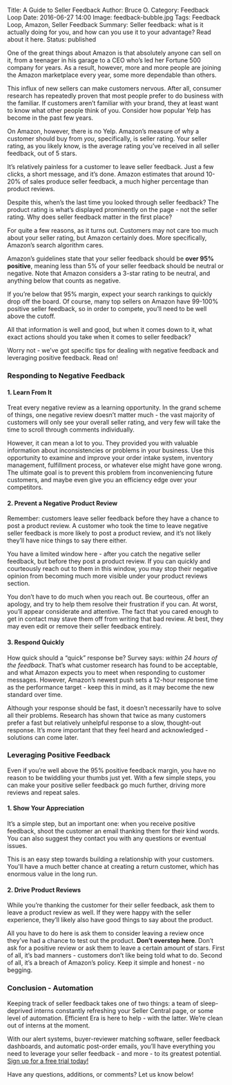 Title: A Guide to Seller Feedback
Author: Bruce O.
Category: Feedback Loop
Date: 2016-06-27 14:00
Image: feedback-bubble.jpg
Tags: Feedback Loop, Amazon, Seller Feedback
Summary: Seller feedback: what is it actually doing for you, and how can you use it to your advantage? Read about it here.
Status: published

One of the great things about Amazon is that absolutely anyone can sell on it, from a teenager in his garage to a CEO who’s led her Fortune 500 company for years. As a result, however, more and more people are joining the Amazon marketplace every year, some more dependable than others. 

This influx of new sellers can make customers nervous. After all, consumer research has repeatedly proven that most people prefer to do business with the familiar. If customers aren’t familiar with your brand, they at least want to know what other people think of you. Consider how popular Yelp has become in the past few years.

On Amazon, however, there is no Yelp. Amazon’s measure of why a customer should buy from *you*, specifically, is seller rating. Your seller rating, as you likely know, is the average rating you’ve received in all seller feedback, out of 5 stars.

It’s relatively painless for a customer to leave seller feedback. Just a few clicks, a short message, and it’s done. Amazon estimates that around 10-20% of sales produce seller feedback, a much higher percentage than product reviews.

Despite this, when’s the last time you looked through seller feedback? The product rating is what’s displayed prominently on the page - not the seller rating. Why does seller feedback matter in the first place? 

For quite a few reasons, as it turns out. Customers may not care too much about your seller rating, but Amazon certainly does. More specifically, Amazon’s search algorithm cares.

Amazon’s guidelines state that your seller feedback should be **over 95% positive**, meaning less than 5% of your seller feedback should be neutral or negative. Note that Amazon considers a 3-star rating to be neutral, and anything below that counts as negative. 

If you’re below that 95% margin, expect your search rankings to quickly drop off the board. Of course, many top sellers on Amazon have 99-100% positive seller feedback, so in order to compete, you’ll need to be well above the cutoff. 

All that information is well and good, but when it comes down to it, what exact actions should you take when it comes to seller feedback? 

Worry not - we’ve got specific tips for dealing with negative feedback and leveraging positive feedback. Read on!

### Responding to Negative Feedback

#### 1. Learn From It

Treat every negative review as a learning opportunity. In the grand scheme of things, one negative review doesn’t matter much - the vast majority of customers will only see your overall seller rating, and very few will take the time to scroll through comments individually. 

However, it can mean a lot to you. They provided you with valuable information about inconsistencies or problems in your business. Use this opportunity to examine and improve your order intake system, inventory management, fulfillment process, or whatever else might have gone wrong. The ultimate goal is to prevent this problem from inconveniencing future customers, and maybe even give you an efficiency edge over your competitors. 

#### 2. Prevent a Negative Product Review

Remember: customers leave seller feedback before they have a chance to post a product review. A customer who took the time to leave negative seller feedback is more likely to post a product review, and it’s not likely they’ll have nice things to say there either.

You have a limited window here - after you catch the negative seller feedback, but before they post a product review. If you can quickly and courteously reach out to them in this window, you may stop their negative opinion from becoming much more visible under your product reviews section. 

You don’t have to do much when you reach out. Be courteous, offer an apology, and try to help them resolve their frustration if you can. At worst, you’ll appear considerate and attentive. The fact that you cared enough to get in contact may stave them off from writing that bad review. At best, they may even edit or remove their seller feedback entirely. 

#### 3. Respond Quickly

How quick should a “quick” response be? Survey says: *within 24 hours of the feedback*. That’s what customer research has found to be acceptable, and what Amazon expects you to meet when responding to customer messages. However, Amazon’s newest push sets a 12-hour response time as the performance target - keep this in mind, as it may become the new standard over time.

Although your response should be fast, it doesn’t necessarily have to solve all their problems. Research has shown that twice as many customers prefer a fast but relatively unhelpful response to a slow, thought-out response. It’s more important that they feel heard and acknowledged - solutions can come later. 

### Leveraging Positive Feedback

Even if you’re well above the 95% positive feedback margin, you have no reason to be twiddling your thumbs just yet. With a few simple steps, you can make your positive seller feedback go much further, driving more reviews and repeat sales. 

#### 1. Show Your Appreciation

It’s a simple step, but an important one: when you receive positive feedback, shoot the customer an email thanking them for their kind words. You can also suggest they contact you with any questions or eventual issues. 

This is an easy step towards building a relationship with your customers. You'll have a much better chance at creating a return customer, which has enormous value in the long run.

#### 2. Drive Product Reviews

While you’re thanking the customer for their seller feedback, ask them to leave a product review as well. If they were happy with the seller experience, they’ll likely also have good things to say about the product. 

All you have to do here is ask them to consider leaving a review once they’ve had a chance to test out the product. **Don’t overstep here**. Don’t ask for a positive review or ask them to leave a certain amount of stars. First of all, it’s bad manners - customers don’t like being told what to do. Second of all, it’s a breach of Amazon’s policy. Keep it simple and honest - no begging.

### Conclusion - Automation

Keeping track of seller feedback takes one of two things: a team of sleep-deprived interns constantly refreshing your Seller Central page, or some level of automation. Efficient Era is here to help - with the latter. We’re clean out of interns at the moment. 

With our alert systems, buyer-reviewer matching software, seller feedback dashboards, and automatic post-order emails, you’ll have everything you need to leverage your seller feedback - and more - to its greatest potential. [Sign up for a free trial today!](https://app.efficientera.com/register/?)

Have any questions, additions, or comments? Let us know below!
